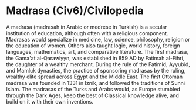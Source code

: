 # Madrasa (Civ6)/Civilopedia

A madrasa (madrasah in Arabic or medrese in Turkish) is a secular institution of education, although often with a religious component. Madrasas would specialize in medicine, law, science, philosophy, religion or the education of women. Others also taught logic, world history, foreign languages, mathematics, art, and comparative literature. The first madrasa, the Gama'at al-Qarawiyyn, was established in 859 AD by Fatimah al-Fihri, the daughter of a wealthy merchant. During the rule of the Fatimid, Ayyubid, and Mamluk dynasties, the practice of sponsoring madrasas by the ruling, wealthy elite spread across Egypt and the Middle East. The first Ottoman madrasa was founded in 1331 in Iznik, and followed the traditions of Sunni Islam. The madrasas of the Turks and Arabs would, as Europe stumbled through the Dark Ages, keep the best of Classical knowledge alive, and build on it with their own inventions.